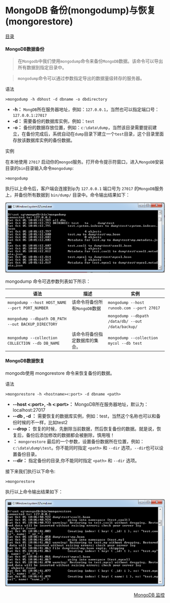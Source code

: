 # 						MongoDB 备份(mongodump)与恢复(mongorestore)

[目录](README.md)

#### MongoDB数据备份

> 在`Mongodb`中我们使用`mongodump`命令来备份`MongoDB`数据。该命令可以导出所有数据到指定目录中。

> `mongodump`命令可以通过参数指定导出的数据量级转存的服务器。

语法
```mongodb
>mongodump -h dbhost -d dbname -o dbdirectory
```

* **-h：** `MongDB`所在服务器地址，例如：`127.0.0.1`，当然也可以指定端口号：`127.0.0.1:27017`
* **-d：** 需要备份的数据库实例，例如：`test`
* **-o：** 备份的数据存放位置，例如：`c:\data\dump`，当然该目录需要提前建立，在备份完成后，系统自动在`dump`目录下建立一个`test`目录，这个目录里面存放该数据库实例的备份数据。

实例

在本地使用 `27017` 启动你的`mongod`服务。打开命令提示符窗口，进入`MongoDB`安装目录的`bin`目录输入命令`mongodump`:
```mongodb
>mongodump
```
执行以上命令后，客户端会连接到ip为 `127.0.0.1` 端口号为 `27017` 的`MongoDB`服务上，并备份所有数据到 `bin/dump/` 目录中。命令输出结果如下：

<img src="imgs/mongodump.png" alt="mongodump输出结果图" />

mongodump 命令可选参数列表如下所示：

|语法											|描述					|实例
|-----------------------------------------------|-----------------------|---------------------
|`mongodump --host HOST_NAME --port PORT_NUMBER`|该命令将备份所有`MongoDB`数据	|`mongodump --host runoob.com --port 27017`
|`mongodump --dbpath DB_PATH --out BACKUP_DIRECTORY`|		|`mongodump --dbpath /data/db/ --out /data/backup/`
|`mongodump --collection COLLECTION --db DB_NAME`	|该命令将备份指定数据库的集合。	|`mongodump --collection mycol --db test`

#### MongoDB数据恢复

mongodb使用 mongorestore 命令来恢复备份的数据。

语法
```mongodb
>mongorestore -h <hostname><:port> -d dbname <path>
```
* **--host <:port>, -h <:port>：** MongoDB所在服务器地址，默认为： localhost:27017
* **--db , -d ：**    需要恢复的数据库实例，例如：test，当然这个名称也可以和备份时候的不一样，比如test2
* **--drop：** 恢复的时候，先删除当前数据，然后恢复备份的数据。就是说，恢复后，备份后添加修改的数据都会被删除，慎用哦！
* **<path>：** `mongorestore` 最后的一个参数，设置备份数据所在位置，例如：`c:\data\dump\test`。你不能同时指定 `<path>` 和 `--dir` 选项，`--dir`也可以设置备份目录。
* **--dir：** 指定备份的目录,你不能同时指定 `<path>` 和 `--dir` 选项。

接下来我们执行以下命令:
```mongodb
>mongorestore
```
执行以上命令输出结果如下：

<img src="imgs/mongorestore.png" alt="mongorestore输出结果图" />

<a href="mongostat-mongotop" style="float: right;">MongoDB 监控</a>